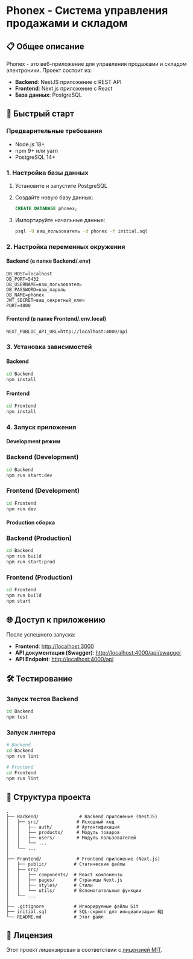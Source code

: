 # Phonex - Система управления продажами и складом

## 📋 Общее описание

Phonex - это веб-приложение для управления продажами и складом электроники. Проект состоит из:

- **Backend**: NestJS приложение с REST API
- **Frontend**: Next.js приложение с React
- **База данных**: PostgreSQL

## 🚀 Быстрый старт

### Предварительные требования

- Node.js 18+
- npm 9+ или yarn
- PostgreSQL 14+

### 1. Настройка базы данных

1. Установите и запустите PostgreSQL
2. Создайте новую базу данных:

   ```sql
   CREATE DATABASE phonex;
   ```

3. Импортируйте начальные данные:

   ```bash
   psql -U ваш_пользователь -d phonex -f initial.sql
   ```

### 2. Настройка переменных окружения

#### Backend (в папке Backend/.env)

```env
DB_HOST=localhost
DB_PORT=5432
DB_USERNAME=ваш_пользователь
DB_PASSWORD=ваш_пароль
DB_NAME=phonex
JWT_SECRET=ваш_секретный_ключ
PORT=4000
```

#### Frontend (в папке Frontend/.env.local)

```env
NEXT_PUBLIC_API_URL=http://localhost:4000/api
```

### 3. Установка зависимостей

#### Backend

```bash
cd Backend
npm install
```

#### Frontend

```bash
cd Frontend
npm install
```

### 4. Запуск приложения

#### Development режим

### Backend (Development)

```bash
cd Backend
npm run start:dev
```

### Frontend (Development)

```bash
cd Frontend
npm run dev
```

#### Production сборка

### Backend (Production)

```bash
cd Backend
npm run build
npm run start:prod
```

### Frontend (Production)

```bash
cd Frontend
npm run build
npm start
```

## 🌐 Доступ к приложению

После успешного запуска:

- **Frontend**: <http://localhost:3000>
- **API документация (Swagger)**: <http://localhost:4000/api/swagger>
- **API Endpoint**: <http://localhost:4000/api>

## 🛠️ Тестирование

### Запуск тестов Backend

```bash
cd Backend
npm test
```

### Запуск линтера

```bash
# Backend
cd Backend
npm run lint

# Frontend
cd Frontend
npm run lint
```

## 📁 Структура проекта

```text
.
├── Backend/               # Backend приложение (NestJS)
│   ├── src/              # Исходный код
│   │   ├── auth/         # Аутентификация
│   │   ├── products/     # Модуль товаров
│   │   ├── users/        # Модуль пользователей
│   │   └── ...
│   └── ...
│
├── Frontend/             # Frontend приложение (Next.js)
│   ├── public/          # Статические файлы
│   ├── src/
│   │   ├── components/  # React компоненты
│   │   ├── pages/       # Страницы Next.js
│   │   ├── styles/      # Стили
│   │   └── utils/       # Вспомогательные функции
│   └── ...
│
├── .gitignore           # Игнорируемые файлы Git
├── initial.sql          # SQL-скрипт для инициализации БД
└── README.md            # Этот файл
```

## 📝 Лицензия

Этот проект лицензирован в соответствии с [лицензией MIT](LICENSE).
